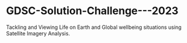 # GDSC-Solution-Challenge---2023
Tackling and Viewing Life on Earth and Global wellbeing situations using Satellite Imagery Analysis.
